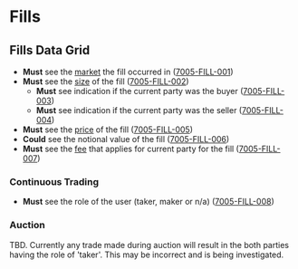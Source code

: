 # Fills

## Fills Data Grid

- **Must** see the [market](9001-DATA-data_display.md#market) the fill occurred in (<a name="7005-FILL-001" href="#7005-FILL-001">7005-FILL-001</a>)
- **Must** see the [size](9001-DATA-data_display.md#size) of the fill (<a name="7005-FILL-002" href="#7005-FILL-002">7005-FILL-002</a>)
  - **Must** see indication if the current party was the buyer (<a name="7005-FILL-003" href="#7005-FILL-003">7005-FILL-003</a>)
  - **Must** see indication if the current party was the seller (<a name="7005-FILL-004" href="#7005-FILL-004">7005-FILL-004</a>)
- **Must** see the [price](9001-DATA-data_display.md#quote-price) of the fill (<a name="7005-FILL-005" href="#7005-FILL-005">7005-FILL-005</a>)
- **Could** see the notional value of the fill (<a name="7005-FILL-006" href="#7005-FILL-006">7005-FILL-006</a>)
- **Must** see the [fee](9001-DATA-data_display.md#asset-balances) that applies for current party for the fill (<a name="7005-FILL-007" href="#7005-FILL-007">7005-FILL-007</a>)

### Continuous Trading

- **Must** see the role of the user (taker, maker or n/a) (<a name="7005-FILL-008" href="#7005-FILL-008">7005-FILL-008</a>)

### Auction

TBD. Currently any trade made during auction will result in the both parties having the role of 'taker'. This may be incorrect and is being investigated.

